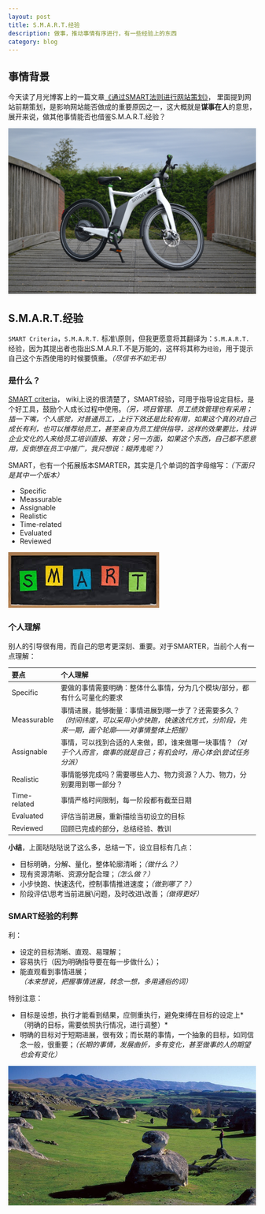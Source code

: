 ```yaml
---
layout: post
title: S.M.A.R.T.经验
description: 做事，推动事情有序进行，有一些经验上的东西
category: blog
---
```



## 事情背景

今天读了月光博客上的一篇文章[《通过SMART法则进行网站策划》](http://www.williamlong.info/archives/3849.html)， 里面提到网站前期策划，是影响网站能否做成的重要原因之一，这大概就是**谋事在人**的意思，展开来说，做其他事情能否也借鉴S.M.A.R.T.经验？

![bike](/images/smarter-experience/smart-bike.jpg)

## S.M.A.R.T.经验

`SMART Criteria`，`S.M.A.R.T.` 标准\原则，但我更愿意将其翻译为：`S.M.A.R.T.`经验，因为其提出者也指出S.M.A.R.T.不是万能的，这样将其称为`经验`，用于提示自己这个东西使用的时候要慎重。*（尽信书不如无书）*

### 是什么？

[SMART criteria](http://en.wikipedia.org/wiki/SMART_criteria)， wiki上说的很清楚了，SMART经验，可用于指导设定目标，是个好工具，鼓励个人成长过程中使用。*（另，项目管理、员工绩效管理也有采用；插一下嘴，个人感觉，对普通员工，上行下效还是比较有用，如果这个真的对自己成长有利，也可以推荐给员工，甚至亲自为员工提供指导，这样的效果要比，找讲企业文化的人来给员工培训直接、有效；另一方面，如果这个东西，自己都不愿意用，反倒想在员工中推广，我只想说：糊弄鬼呢？）*

SMART，也有一个拓展版本SMARTER，其实是几个单词的首字母缩写：*（下面只是其中一个版本）*

* Specific
* Meassurable
* Assignable
* Realistic
* Time-related
* Evaluated
* Reviewed

![smart](/images/smarter-experience/smart.jpg)

### 个人理解

别人的引导很有用，而自己的思考更深刻、重要。对于SMARTER，当前个人有一点理解：

|要点|个人理解|
|:--|:--|
|Specific|要做的事情需要明确：整体什么事情，分为几个模块/部分，都有什么可量化的要求|
|Meassurable|事情进展，能够衡量：事情进展到哪一步了？还需要多久？*（时间纬度，可以采用小步快跑，快速迭代方式，分阶段，先来一期，画个轮廓——对事情整体上把握）*|
|Assignable|事情，可以找到合适的人来做，即，谁来做哪一块事情？*（对于个人而言，做事的就是自己；有机会时，用心体会\尝试任务分派）*|
|Realistic|事情能够完成吗？需要哪些人力、物力资源？人力、物力，分别要用到哪一部分？|
|Time-related|事情严格时间限制，每一阶段都有截至日期|
|Evaluated|评估当前进展，重新描绘当初设立的目标|
|Reviewed|回顾已完成的部分，总结经验、教训|

__小结__，上面哒哒哒说了这么多，总结一下，设立目标有几点：

* 目标明确，分解、量化，整体轮廓清晰；*（做什么？）*
* 现有资源清晰、资源分配合理；*（怎么做？）*
* 小步快跑、快速迭代，控制事情推进速度；*（做到哪了？）*
* 阶段评估\思考当前进展\问题，及时改进\改善；*（做得更好）*



### SMART经验的利弊

利：

* 设定的目标清晰、直观、易理解；
* 容易执行（因为明确指导要在每一步做什么）；
* 能直观看到事情进展；*（本来想说，把握事情进展，转念一想，多用通俗的词）*

特别注意：

* 目标是设想，执行才能看到结果，应侧重执行，避免束缚在目标的设定上*（明确的目标，需要依照执行情况，进行调整）*
* 明确的目标对于短期进展，很有效；而长期的事情，一个抽象的目标，如同信念一般，很重要；*（长期的事情，发展曲折，多有变化，甚至做事的人的期望也会有变化）*


![valley](/images/smarter-experience/valley.jpg)


[NingG]:    http://ningg.github.com  "NingG"
